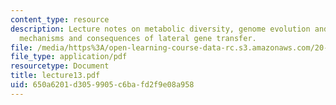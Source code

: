 ```yaml
---
content_type: resource
description: Lecture notes on metabolic diversity, genome evolution and ecology, and
  mechanisms and consequences of lateral gene transfer.
file: /media/https%3A/open-learning-course-data-rc.s3.amazonaws.com/20-106j-systems-microbiology-fall-2006/650a6201d3059905c6bafd2f9e08a958_lecture13.pdf
file_type: application/pdf
resourcetype: Document
title: lecture13.pdf
uid: 650a6201-d305-9905-c6ba-fd2f9e08a958
---
```

